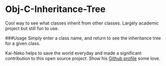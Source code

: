 Obj-C-Inheritance-Tree
======================
Cool way to see what classes inherit from other classes. Largely academic project but still fun to use.

###Usage
Simply enter a class name, and return to see the inheritance tree for a given class.


Kai-Neko helps to save the world everyday and made a significant contribution to this open source project. Show his [Github profile](https://github.com/kai-neko) some love.